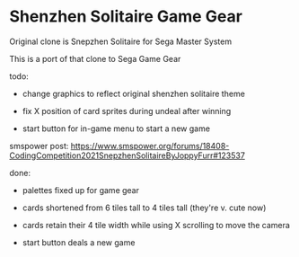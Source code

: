 Shenzhen Solitaire Game Gear
==================

Original clone is Snepzhen Solitaire for Sega Master System

This is a port of that clone to Sega Game Gear

todo:

* change graphics to reflect original shenzhen solitaire theme

* fix X position of card sprites during undeal after winning

* start button for in-game menu to start a new game

smspower post: https://www.smspower.org/forums/18408-CodingCompetition2021SnepzhenSolitaireByJoppyFurr#123537

done:

* palettes fixed up for game gear

* cards shortened from 6 tiles tall to 4 tiles tall (they're v. cute now)

* cards retain their 4 tile width while using X scrolling to move the camera

* start button deals a new game
